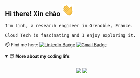 ## Hi there! Xin chào <img src="https://raw.githubusercontent.com/ntlinh16/ntlinh16/main/images/hi.gif" width="40px"/>

<samp>I'm Linh, a research engineer in Grenoble, France.</samp>

<samp>Cloud Tech is fascinating and I enjoy exploring it.</samp>

<p align=center”>

📫 Find me here:
[![Linkedin Badge](https://img.shields.io/badge/LinkedIn-blue?style=plastic&logo=linkedin&labelColor=blue&link=https://www.linkedin.com/in/ntlinh/)](https://www.linkedin.com/in/ntlinh/)
[![Gmail Badge](https://img.shields.io/badge/Gmail-D14836?style=plastic&logo=gmail&logoColor=white&link=mailto:ntlinh16@gmail.com)](mailto:ntlinh16@gmail.com)

<details open>
 <summary> 😇 <b>More about my coding life</b>: </summary>
<br>
<p align = "center">
  <img src ="https://github-readme-stats.vercel.app/api?username=ntlinh16&show_icons=true&count_private=true&theme=darcula&hide_border=true,contribs&include_all_commits=true&bg_color=00000000">
  <img src ="https://github-readme-stats.vercel.app/api/top-langs/?username=ntlinh16&layout=compact&hide_border=true&theme=darcula&bg_color=00000000&langs_count=10&hide=jupyter%20notebook,tex,css,php">
</p>

</details>
